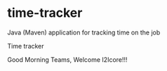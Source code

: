 # time-tracker
Java (Maven) application for tracking time on the job

Time tracker

Good Morning Teams, Welcome I2Icore!!!
